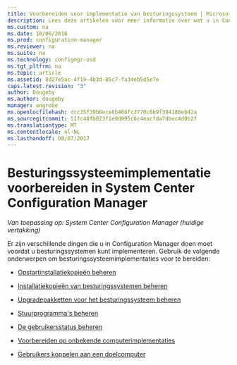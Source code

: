 ```yaml
---
title: Voorbereiden voor implementatie van besturingssysteem | Microsoft Docs
description: Lees deze artikelen voor meer informatie over wat u in Configuration Manager om voor te bereiden voor implementaties van besturingssystemen moet doen.
ms.custom: na
ms.date: 10/06/2016
ms.prod: configuration-manager
ms.reviewer: na
ms.suite: na
ms.technology: configmgr-osd
ms.tgt_pltfrm: na
ms.topic: article
ms.assetid: 8d27e5ac-4f19-4b3d-85c7-fa34eb5d5e7e
caps.latest.revision: "3"
author: Dougeby
ms.author: dougeby
manager: angrobe
ms.openlocfilehash: dcc35f39b6ece8b466fc3770c6b9f304180eb42a
ms.sourcegitcommit: 51fc48fb023f1e8d995c6c4eacfda7dbec4d0b2f
ms.translationtype: MT
ms.contentlocale: nl-NL
ms.lasthandoff: 08/07/2017
---
```

# <a name="prepare-for-operating-system-deployment-in-system-center-configuration-manager"></a>Besturingssysteemimplementatie voorbereiden in System Center Configuration Manager

*Van toepassing op: System Center Configuration Manager (huidige vertakking)*

Er zijn verschillende dingen die u in Configuration Manager doen moet voordat u besturingssystemen kunt implementeren. Gebruik de volgende onderwerpen om besturingssysteemimplementaties voor te bereiden:  

-   [Opstartinstallatiekopieën beheren](manage-boot-images.md)  

-   [Installatiekopieën van besturingssystemen beheren](manage-operating-system-images.md)  

-   [Upgradepakketten voor het besturingssysteem beheren](manage-operating-system-upgrade-packages.md)  

-   [Stuurprogramma's beheren](manage-drivers.md)  

-   [De gebruikersstatus beheren](manage-user-state.md)  

-   [Voorbereiden op onbekende computerimplementaties](prepare-for-unknown-computer-deployments.md)  

-   [Gebruikers koppelen aan een doelcomputer](associate-users-with-a-destination-computer.md)  
